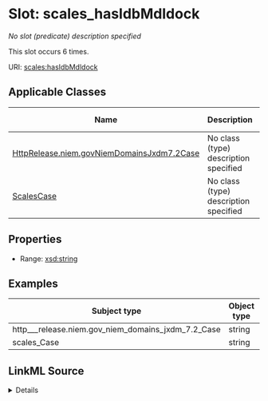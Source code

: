 

# Slot: scales_hasIdbMdldock


_No slot (predicate) description specified_






This slot occurs 6 times.


URI: [scales:hasIdbMdldock](http://schemas.scales-okn.org/rdf/scales#hasIdbMdldock)



<!-- no inheritance hierarchy -->





## Applicable Classes

| Name | Description | Modifies Slot |
| --- | --- | --- |
| [HttpRelease.niem.govNiemDomainsJxdm7.2Case](../classes/HttpRelease.niem.govNiemDomainsJxdm7.2Case.md) | No class (type) description specified |  yes  |
| [ScalesCase](../classes/ScalesCase.md) | No class (type) description specified |  yes  |







## Properties

* Range: [xsd:string](http://www.w3.org/2001/XMLSchema#string)






## Examples

| Subject type | Object type | Example subject | Example object | Occurrences |
| --- | --- | --- | --- | --- |
| http___release.niem.gov_niem_domains_jxdm_7.2_Case | string | scales:/CaseCivil | -8 | 6 |
| scales_Case | string | scales:/CaseCivil | -8 | 6 |




## LinkML Source

<details>

```yaml
name: scales_hasIdbMdldock
annotations:
  count:
    tag: count
    value: 6
description: No slot (predicate) description specified
examples:
- object:
    example_object: '-8'
    example_object_type: string
    example_predicate: scales:hasIdbMdldock
    example_subject: scales:/CaseCivil
    example_subject_type: http___release.niem.gov_niem_domains_jxdm_7.2_Case
- object:
    example_object: '-8'
    example_object_type: string
    example_predicate: scales:hasIdbMdldock
    example_subject: scales:/CaseCivil
    example_subject_type: scales_Case
from_schema: scales-kg
rank: 1000
slot_uri: scales:hasIdbMdldock
alias: scales_hasIdbMdldock
domain_of:
- http___release.niem.gov_niem_domains_jxdm_7.2_Case
- scales_Case
range: string

```
</details>